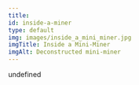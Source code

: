 ```yaml
--- 
title: 
id: inside-a-miner
type: default
img: images/inside_a_mini_miner.jpg
imgTitle: Inside a Mini-Miner
imgAlt: Deconstructed mini-miner
---
```


undefined


